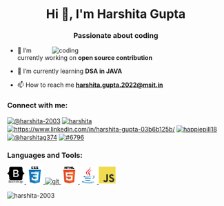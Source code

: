 
<h1 align="center">Hi 👋, I'm Harshita Gupta</h1>
<h3 align="center">Passionate about coding</h3>

<img align="right" alt="coding" width="400" src="https://cdn.dribbble.com/users/17707/screenshots/2413754/rrr.gif">

- 🔭 I’m currently working on **open source contribution**

- 🌱 I’m currently learning **DSA in JAVA**

- 📫 How to reach me **harshita.gupta.2022@msit.in**

<h3 align="left">Connect with me:</h3>
<p align="left">
<a href="https://codepen.io/@harshita-2003" target="blank"><img align="center" src="https://raw.githubusercontent.com/rahuldkjain/github-profile-readme-generator/master/src/images/icons/Social/codepen.svg" alt="@harshita-2003" height="30" width="40" /></a>
<a href="https://twitter.com/harshita" target="blank"><img align="center" src="https://raw.githubusercontent.com/rahuldkjain/github-profile-readme-generator/master/src/images/icons/Social/twitter.svg" alt="harshita" height="30" width="40" /></a>
<a href="https://linkedin.com/in/https://www.linkedin.com/in/harshita-gupta-03b6b125b/" target="blank"><img align="center" src="https://raw.githubusercontent.com/rahuldkjain/github-profile-readme-generator/master/src/images/icons/Social/linked-in-alt.svg" alt="https://www.linkedin.com/in/harshita-gupta-03b6b125b/" height="30" width="40" /></a>
<a href="https://instagram.com/happiepill18" target="blank"><img align="center" src="https://raw.githubusercontent.com/rahuldkjain/github-profile-readme-generator/master/src/images/icons/Social/instagram.svg" alt="happiepill18" height="30" width="40" /></a>
<a href="https://www.hackerrank.com/@harshitag374" target="blank"><img align="center" src="https://raw.githubusercontent.com/rahuldkjain/github-profile-readme-generator/master/src/images/icons/Social/hackerrank.svg" alt="@harshitag374" height="30" width="40" /></a>
<a href="https://discord.gg/#6796" target="blank"><img align="center" src="https://raw.githubusercontent.com/rahuldkjain/github-profile-readme-generator/master/src/images/icons/Social/discord.svg" alt="#6796" height="30" width="40" /></a>
</p>

<h3 align="left">Languages and Tools:</h3>
<p align="left"> <a href="https://getbootstrap.com" target="_blank" rel="noreferrer"> <img src="https://raw.githubusercontent.com/devicons/devicon/master/icons/bootstrap/bootstrap-plain-wordmark.svg" alt="bootstrap" width="40" height="40"/> </a> <a href="https://www.w3schools.com/css/" target="_blank" rel="noreferrer"> <img src="https://raw.githubusercontent.com/devicons/devicon/master/icons/css3/css3-original-wordmark.svg" alt="css3" width="40" height="40"/> </a> <a href="https://git-scm.com/" target="_blank" rel="noreferrer"> <img src="https://www.vectorlogo.zone/logos/git-scm/git-scm-icon.svg" alt="git" width="40" height="40"/> </a> <a href="https://www.w3.org/html/" target="_blank" rel="noreferrer"> <img src="https://raw.githubusercontent.com/devicons/devicon/master/icons/html5/html5-original-wordmark.svg" alt="html5" width="40" height="40"/> </a> <a href="https://www.java.com" target="_blank" rel="noreferrer"> <img src="https://raw.githubusercontent.com/devicons/devicon/master/icons/java/java-original.svg" alt="java" width="40" height="40"/> </a> <a href="https://developer.mozilla.org/en-US/docs/Web/JavaScript" target="_blank" rel="noreferrer"> <img src="https://raw.githubusercontent.com/devicons/devicon/master/icons/javascript/javascript-original.svg" alt="javascript" width="40" height="40"/> </a> </p>

<!-- <p><img align="left" src="https://github-readme-stats.vercel.app/api/top-langs?username=harshita-2003&show_icons=true&locale=en&layout=compact" alt="harshita-2003" /></p>

<p>&nbsp;<img align="center" src="https://github-readme-stats.vercel.app/api?username=harshita-2003&show_icons=true&locale=en" alt="harshita-2003" /></p> -->

<p><img align="center" src="https://github-readme-streak-stats.herokuapp.com/?user=harshita-2003&" alt="harshita-2003" /></p>
